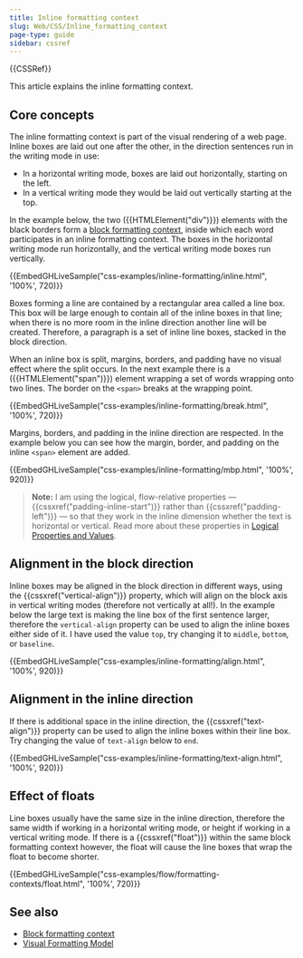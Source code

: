 ```yaml
---
title: Inline formatting context
slug: Web/CSS/Inline_formatting_context
page-type: guide
sidebar: cssref
---
```


{{CSSRef}}

This article explains the inline formatting context.

## Core concepts

The inline formatting context is part of the visual rendering of a web page. Inline boxes are laid out one after the other, in the direction sentences run in the writing mode in use:

- In a horizontal writing mode, boxes are laid out horizontally, starting on the left.
- In a vertical writing mode they would be laid out vertically starting at the top.

In the example below, the two ({{HTMLElement("div")}}) elements with the black borders form a [block formatting context](/en-US/docs/Web/CSS/CSS_display/Block_formatting_context), inside which each word participates in an inline formatting context. The boxes in the horizontal writing mode run horizontally, and the vertical writing mode boxes run vertically.

{{EmbedGHLiveSample("css-examples/inline-formatting/inline.html", '100%', 720)}}

Boxes forming a line are contained by a rectangular area called a line box. This box will be large enough to contain all of the inline boxes in that line; when there is no more room in the inline direction another line will be created. Therefore, a paragraph is a set of inline line boxes, stacked in the block direction.

When an inline box is split, margins, borders, and padding have no visual effect where the split occurs. In the next example there is a ({{HTMLElement("span")}}) element wrapping a set of words wrapping onto two lines. The border on the `<span>` breaks at the wrapping point.

{{EmbedGHLiveSample("css-examples/inline-formatting/break.html", '100%', 720)}}

Margins, borders, and padding in the inline direction are respected. In the example below you can see how the margin, border, and padding on the inline `<span>` element are added.

{{EmbedGHLiveSample("css-examples/inline-formatting/mbp.html", '100%', 920)}}

> **Note:** I am using the logical, flow-relative properties — {{cssxref("padding-inline-start")}} rather than {{cssxref("padding-left")}} — so that they work in the inline dimension whether the text is horizontal or vertical. Read more about these properties in [Logical Properties and Values](/en-US/docs/Web/CSS/CSS_logical_properties_and_values).

## Alignment in the block direction

Inline boxes may be aligned in the block direction in different ways, using the {{cssxref("vertical-align")}} property, which will align on the block axis in vertical writing modes (therefore not vertically at all!). In the example below the large text is making the line box of the first sentence larger, therefore the `vertical-align` property can be used to align the inline boxes either side of it. I have used the value `top`, try changing it to `middle`, `bottom`, or `baseline`.

{{EmbedGHLiveSample("css-examples/inline-formatting/align.html", '100%', 920)}}

## Alignment in the inline direction

If there is additional space in the inline direction, the {{cssxref("text-align")}} property can be used to align the inline boxes within their line box. Try changing the value of `text-align` below to `end`.

{{EmbedGHLiveSample("css-examples/inline-formatting/text-align.html", '100%', 920)}}

## Effect of floats

Line boxes usually have the same size in the inline direction, therefore the same width if working in a horizontal writing mode, or height if working in a vertical writing mode. If there is a {{cssxref("float")}} within the same block formatting context however, the float will cause the line boxes that wrap the float to become shorter.

{{EmbedGHLiveSample("css-examples/flow/formatting-contexts/float.html", '100%', 720)}}

## See also

- [Block formatting context](/en-US/docs/Web/CSS/CSS_display/Block_formatting_context)
- [Visual Formatting Model](/en-US/docs/Web/CSS/Visual_formatting_model)
